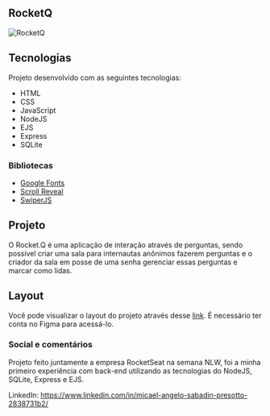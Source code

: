 ## RocketQ
![RocketQ](https://user-images.githubusercontent.com/50453035/172071750-257561cd-dca7-4a4f-91d4-ccab8265a554.PNG)

## Tecnologias 

Projeto desenvolvido com as seguintes tecnologias:
  * HTML
  * CSS
  * JavaScript
  * NodeJS
  * EJS
  * Express
  * SQLite

### Bibliotecas
  * [Google Fonts](https://fonts.google.com)
  * [Scroll Reveal](https://scrollrevealjs.org)
  * [SwiperJS](https://swiperjs.com)
  

## Projeto
O Rocket.Q é uma aplicação de interação através de perguntas, sendo possível criar uma sala para internautas anônimos fazerem perguntas e o 
criador da sala em posse de uma senha gerenciar essas perguntas e marcar como lidas.
 
  
## Layout
  Você pode visualizar o layout do projeto através desse [link](https://www.figma.com/community/file/1009821158959690135). É necessário ter conta no Figma para acessá-lo.

### Social e comentários
Projeto feito juntamente a empresa RocketSeat na semana NLW, foi a minha primeiro experiência com back-end utilizando as tecnologias do NodeJS, SQLite, Express e EJS.

LinkedIn: https://www.linkedin.com/in/micael-angelo-sabadin-presotto-2838731b2/

